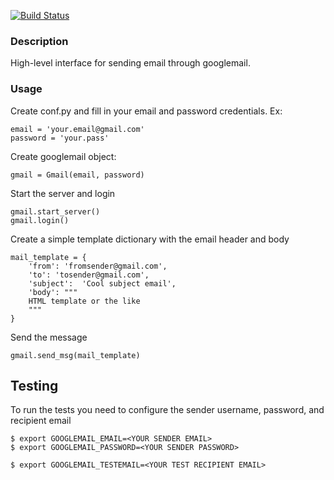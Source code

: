 [![Build Status](https://travis-ci.com/orlandodiaz/googlemail.svg?branch=master)](https://travis-ci.com/orlandodiaz/googlemail)

### Description
High-level interface for sending email through googlemail.

### Usage

Create conf.py and fill in your email and password credentials. Ex:

    email = 'your.email@gmail.com'
    password = 'your.pass'   

Create googlemail object:
    
    gmail = Gmail(email, password)
    
 Start the server and login
 
    gmail.start_server()
    gmail.login()
    
 Create a simple template dictionary with the email header and body
 
    mail_template = {
        'from': 'fromsender@gmail.com',
        'to': 'tosender@gmail.com',
        'subject':  'Cool subject email',
        'body': """
        HTML template or the like
        """
    }
    
 Send the message
 
    gmail.send_msg(mail_template)

## Testing
To run the tests you need to configure the sender username, password, and recipient email

    $ export GOOGLEMAIL_EMAIL=<YOUR SENDER EMAIL>
    $ export GOOGLEMAIL_PASSWORD=<YOUR SENDER PASSWORD>

    $ export GOOGLEMAIL_TESTEMAIL=<YOUR TEST RECIPIENT EMAIL>

